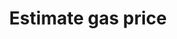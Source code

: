 ---
title: Estimate gas price
excerpt: ''
api:
  file: sentio-api.json
  operationId: GetEstimatedGasPrice
deprecated: false
hidden: false
metadata:
  title: ''
  description: ''
  robots: index
next:
  description: ''
---